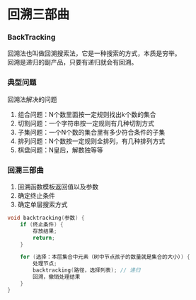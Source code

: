 # 回溯三部曲

### BackTracking
回溯法也叫做回溯搜索法，它是一种搜索的方式，本质是穷举。\
回溯是递归的副产品，只要有递归就会有回溯。

### 典型问题
回溯法解决的问题
1. 组合问题：N个数里面按一定规则找出k个数的集合
2. 切割问题：一个字符串按一定规则有几种切割方式
3. 子集问题：一个N个数的集合里有多少符合条件的子集
4. 排列问题：N个数按一定规则全排列，有几种排列方式
5. 棋盘问题：N皇后，解数独等等

### 回溯三部曲
1. 回溯函数模板返回值以及参数
2. 确定终止条件
3. 确定单层搜索方式
 
``` c++
void backtracking(参数) {
    if (终止条件) {
        存放结果;
        return;
    }

    for (选择：本层集合中元素（树中节点孩子的数量就是集合的大小）) {
        处理节点;
        backtracking(路径，选择列表); // 递归
        回溯，撤销处理结果
    }
}
```